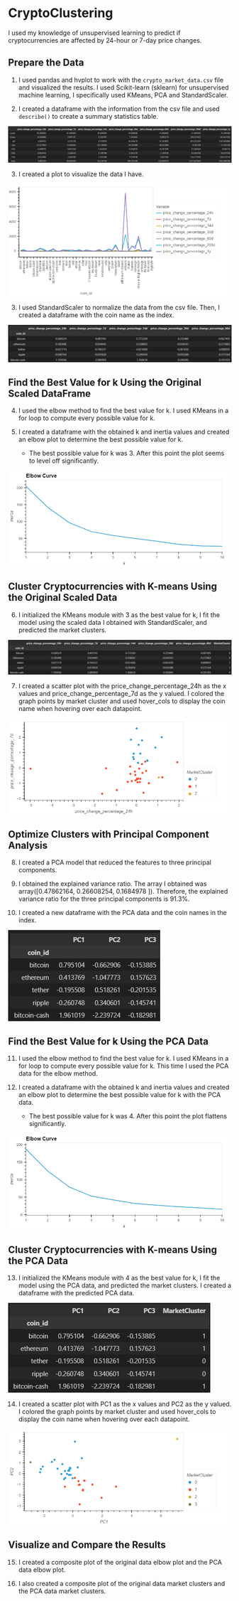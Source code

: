 # CryptoClustering
I used my knowledge of unsupervised learning to predict if cryptocurrencies are affected by 24-hour or 7-day price changes.

## Prepare the Data
1. I used pandas and hvplot to work with the `crypto_market_data.csv` file and visualized the results. I used Scikit-learn (sklearn) for unsupervised machine learning, I specifically used KMeans, PCA and StandardScaler.

2. I created a dataframe with the information from the csv file and used `describe()` to create a summary statistics table.

![alt text](https://github.com/glongo001/CryptoClustering/blob/main/Images/summary_stats.png)

3. I created a plot to visualize the data I have.

![alt text](https://github.com/glongo001/CryptoClustering/blob/main/Images/market_data_plot.png)

3. I used StandardScaler to normalize the data from the csv file. Then, I created a dataframe with the coin name as the index.

![alt text](https://github.com/glongo001/CryptoClustering/blob/main/Images/market_data_scaled_table.png)

## Find the Best Value for k Using the Original Scaled DataFrame
4. I used the elbow method to find the best value for k. I used KMeans in a for loop to compute every possible value for k.

5. I created a dataframe with the obtained k and inertia values and created an elbow plot to determine the best possible value for k.
    - The best possible value for k was 3. After this point the plot seems to level off significantly.

![alt text](https://github.com/glongo001/CryptoClustering/blob/main/Images/elbowplot.png)

## Cluster Cryptocurrencies with K-means Using the Original Scaled Data
6. I initialized the KMeans module with 3 as the best value for k, I fit the model using the scaled data I obtained with StandardScaler, and predicted the market clusters.

![alt text](https://github.com/glongo001/CryptoClustering/blob/main/Images/market_data_scaled_predictions_table.png)

7. I created a scatter plot with the price_change_percentage_24h as the x values and price_change_percentage_7d as the y valued. I colored the graph points by market cluster and used hover_cols to display the coin name when hovering over each datapoint.

![alt text](https://github.com/glongo001/CryptoClustering/blob/main/Images/market_data_scaled_predictions.png)

## Optimize Clusters with Principal Component Analysis
8. I created a PCA model that reduced the features to three principal components.

9. I obtained the explained variance ratio. The array I obtained was array([0.47862164, 0.26608254, 0.1684978 ]). Therefore, the explained variance ratio for the three principal components is 91.3%.

10. I created a new dataframe with the PCA data and the coin names in the index.

![alt text](https://github.com/glongo001/CryptoClustering/blob/main/Images/market_data_pca_table.png)

## Find the Best Value for k Using the PCA Data
11. I used the elbow method to find the best value for k. I used KMeans in a for loop to compute every possible value for k. This time I used the PCA data for the elbow method.

12. I created a dataframe with the obtained k and inertia values and created an elbow plot to determine the best possible value for k with the PCA data.
    - The best possible value for k was 4. After this point the plot flattens significantly.

![alt text](https://github.com/glongo001/CryptoClustering/blob/main/Images/elbowpca.png)

## Cluster Cryptocurrencies with K-means Using the PCA Data
13. I initialized the KMeans module with 4 as the best value for k, I fit the model using the PCA data, and predicted the market clusters. I created a dataframe with the predicted PCA data.

![alt text](https://github.com/glongo001/CryptoClustering/blob/main/Images/market_data_pca_predictions_table.png)

14. I created a scatter plot with PC1 as the x values and PC2 as the y valued. I colored the graph points by market cluster and used hover_cols to display the coin name when hovering over each datapoint.

![alt text](https://github.com/glongo001/CryptoClustering/blob/main/Images/market_data_pca_predictions.png)

## Visualize and Compare the Results
15. I created a composite plot of the original data elbow plot and the PCA data elbow plot.

16. I also created a composite plot of the original data market clusters and the PCA data market clusters.

